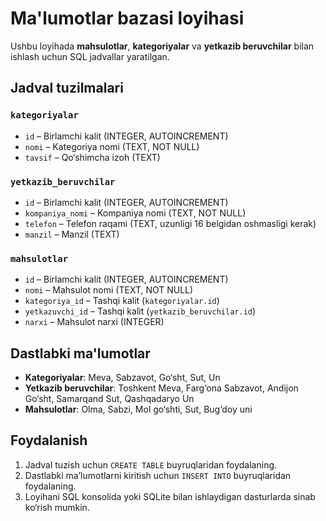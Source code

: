# Ma'lumotlar bazasi loyihasi

Ushbu loyihada **mahsulotlar**, **kategoriyalar** va **yetkazib beruvchilar** bilan ishlash uchun SQL jadvallar yaratilgan.

## Jadval tuzilmalari

### `kategoriyalar`
- `id` – Birlamchi kalit (INTEGER, AUTOINCREMENT)  
- `nomi` – Kategoriya nomi (TEXT, NOT NULL)  
- `tavsif` – Qo‘shimcha izoh (TEXT)  

### `yetkazib_beruvchilar`
- `id` – Birlamchi kalit (INTEGER, AUTOINCREMENT)  
- `kompaniya_nomi` – Kompaniya nomi (TEXT, NOT NULL)  
- `telefon` – Telefon raqami (TEXT, uzunligi 16 belgidan oshmasligi kerak)  
- `manzil` – Manzil (TEXT)  

### `mahsulotlar`
- `id` – Birlamchi kalit (INTEGER, AUTOINCREMENT)  
- `nomi` – Mahsulot nomi (TEXT, NOT NULL)  
- `kategoriya_id` – Tashqi kalit (`kategoriyalar.id`)  
- `yetkazuvchi_id` – Tashqi kalit (`yetkazib_beruvchilar.id`)  
- `narxi` – Mahsulot narxi (INTEGER)  

## Dastlabki ma'lumotlar

- **Kategoriyalar**: Meva, Sabzavot, Go‘sht, Sut, Un  
- **Yetkazib beruvchilar**: Toshkent Meva, Farg‘ona Sabzavot, Andijon Go‘sht, Samarqand Sut, Qashqadaryo Un  
- **Mahsulotlar**: Olma, Sabzi, Mol go‘shti, Sut, Bug‘doy uni  

## Foydalanish
1. Jadval tuzish uchun `CREATE TABLE` buyruqlaridan foydalaning.  
2. Dastlabki ma’lumotlarni kiritish uchun `INSERT INTO` buyruqlaridan foydalaning.  
3. Loyihani SQL konsolida yoki SQLite bilan ishlaydigan dasturlarda sinab ko‘rish mumkin.  
